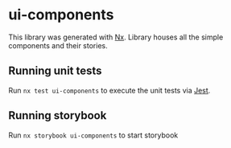 # ui-components

This library was generated with [Nx](https://nx.dev). Library houses all the simple components and their stories.

## Running unit tests

Run `nx test ui-components` to execute the unit tests via [Jest](https://jestjs.io).

## Running storybook

Run `nx storybook ui-components` to start storybook
